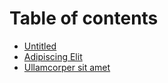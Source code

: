 # Table of contents

* [Untitled](README.md)
* [Adipiscing Elit](adipiscing-elit.md)
* [Ullamcorper sit amet](ullamcorper-sit-amet.md)

